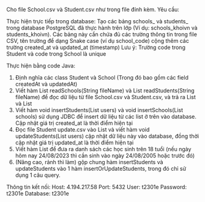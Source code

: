 Cho file School.csv và Student.csv như trong file đính kèm. Yêu cầu:

Thực hiện trực tiếp trong database:
Tạo các bảng schools_<yourname> và students_<yourname> trong database PostgreSQL đã thực hành trên lớp (Ví dụ:
schools_khoivn và students_khoivn). Các bảng này cần chứa đủ các trường thông tin trong file CSV, tên trường để dạng
Snake case (ví dụ school_code) cộng thêm các trường created_at và updated_at (timestamp)
Lưu ý: Trường code trong Student và code trong School là unique

Thực hiện bằng code Java:

1. Định nghĩa các class Student và School (Trong đó bao gồm các field createdAt và updatedAt)
2. Viết hàm List<School> readSchools(String fileName) và List<Student> readStudents(String fileName) để đọc dữ liệu từ
   file School.csv và Student.csv, và trả ra List<School> và List<Student>
3. Viết hàm void insertStudents(List<Student> users) và void insertSchools(List<School> schools) sử dụng JDBC để
   insert dữ liệu từ các list ở trên vào database. Cập nhật giá trị created_at là thời điểm hiện tại
4. Đọc file Student update.csv vào List<Student> và viết hàm void updateStudents(List<Student> users) cập nhật dữ
   liệu này vào database, đồng thời cập nhật giá trị updated_at là thời điểm hiện tại
5. Viết hàm List<Student> để đưa ra danh sách các học sinh trên 18 tuổi (nếu ngày hôm nay 24/08/2023 thì cần sinh vào
   ngày 24/08/2005 hoặc trước đó)
6. (Nâng cao, rảnh thì làm) gộp chung hàm insertStudents và updateStudents vào 1 hàm insertOrUpdateStudents, trong đó
   chỉ sử dụng 1 câu query.

Thông tin kết nối:
Host: 4.194.217.58
Port: 5432
User: t2301e
Password: t2301e
Database: t2301e